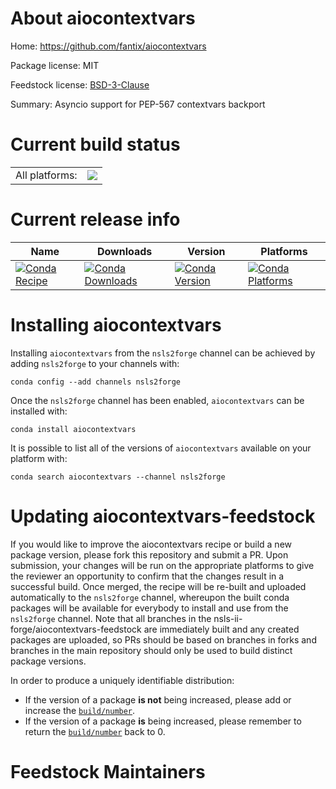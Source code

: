 About aiocontextvars
====================

Home: https://github.com/fantix/aiocontextvars

Package license: MIT

Feedstock license: [BSD-3-Clause](https://github.com/nsls-ii-forge/aiocontextvars-feedstock/blob/master/LICENSE.txt)

Summary: Asyncio support for PEP-567 contextvars backport

Current build status
====================


<table><tr><td>All platforms:</td>
    <td>
      <a href="https://dev.azure.com/nsls2forge/nsls2forge/_build/latest?definitionId=272&branchName=master">
        <img src="https://dev.azure.com/nsls2forge/nsls2forge/_apis/build/status/aiocontextvars-feedstock?branchName=master">
      </a>
    </td>
  </tr>
</table>

Current release info
====================

| Name | Downloads | Version | Platforms |
| --- | --- | --- | --- |
| [![Conda Recipe](https://img.shields.io/badge/recipe-aiocontextvars-green.svg)](https://anaconda.org/nsls2forge/aiocontextvars) | [![Conda Downloads](https://img.shields.io/conda/dn/nsls2forge/aiocontextvars.svg)](https://anaconda.org/nsls2forge/aiocontextvars) | [![Conda Version](https://img.shields.io/conda/vn/nsls2forge/aiocontextvars.svg)](https://anaconda.org/nsls2forge/aiocontextvars) | [![Conda Platforms](https://img.shields.io/conda/pn/nsls2forge/aiocontextvars.svg)](https://anaconda.org/nsls2forge/aiocontextvars) |

Installing aiocontextvars
=========================

Installing `aiocontextvars` from the `nsls2forge` channel can be achieved by adding `nsls2forge` to your channels with:

```
conda config --add channels nsls2forge
```

Once the `nsls2forge` channel has been enabled, `aiocontextvars` can be installed with:

```
conda install aiocontextvars
```

It is possible to list all of the versions of `aiocontextvars` available on your platform with:

```
conda search aiocontextvars --channel nsls2forge
```




Updating aiocontextvars-feedstock
=================================

If you would like to improve the aiocontextvars recipe or build a new
package version, please fork this repository and submit a PR. Upon submission,
your changes will be run on the appropriate platforms to give the reviewer an
opportunity to confirm that the changes result in a successful build. Once
merged, the recipe will be re-built and uploaded automatically to the
`nsls2forge` channel, whereupon the built conda packages will be available for
everybody to install and use from the `nsls2forge` channel.
Note that all branches in the nsls-ii-forge/aiocontextvars-feedstock are
immediately built and any created packages are uploaded, so PRs should be based
on branches in forks and branches in the main repository should only be used to
build distinct package versions.

In order to produce a uniquely identifiable distribution:
 * If the version of a package **is not** being increased, please add or increase
   the [``build/number``](https://conda.io/docs/user-guide/tasks/build-packages/define-metadata.html#build-number-and-string).
 * If the version of a package **is** being increased, please remember to return
   the [``build/number``](https://conda.io/docs/user-guide/tasks/build-packages/define-metadata.html#build-number-and-string)
   back to 0.

Feedstock Maintainers
=====================


